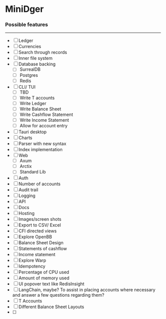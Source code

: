 # MiniDger

### Possible features

--- 

- [ ] Ledger
- [ ] Currencies
- [ ] Search through records
- [ ] Inner file system
- [ ] Database backing
  - [ ] SurrealDB
  - [ ] Postgres
  - [ ] Redis
- [ ] CLI/ TUI
  - [ ] TBD
  - [ ] Write T accounts
  - [ ] Write Ledger
  - [ ] Write Balance Sheet
  - [ ] Write Cashflow Statement
  - [ ] Write Income Statement
  - [ ] Allow for account entry
- [ ] Tauri desktop
- [ ] Charts
- [ ] Parser with new syntax
- [ ] Index implementation
- [ ] Web
  - [ ] Axum
  - [ ] Arctix
  - [ ] Standard Lib
- [ ] Auth
- [ ] Number of accounts
- [ ] Audit trail
- [ ] Logging
- [ ] API
- [ ] Docs
- [ ] Hosting
- [ ] Images/screen shots
- [ ] Export to CSV/ Excel
- [ ] CFI directed views
- [ ] Explore OpenBB
- [ ] Balance Sheet Design
- [ ] Statements of cashflow
- [ ] Income statement
- [ ] Explore Warp
- [ ] Idempotency
- [ ] Percentage of CPU used
- [ ] Amount of memory used
- [ ] UI popover text like RedisInsight
- [ ] LangChain, maybe? To assist in placing accounts where necessary and answer a few questions regarding them?
- [ ] T Accounts
- [ ] Different Balance Sheet Layouts
- [ ] 